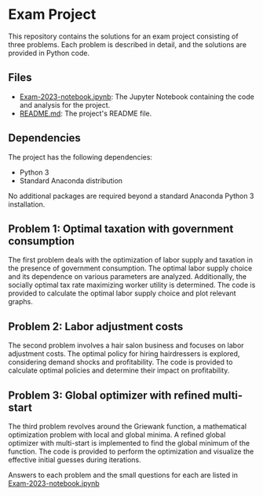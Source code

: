 # Exam Project

This repository contains the solutions for an exam project consisting of three problems. Each problem is described in detail, and the solutions are provided in Python code.

## Files

- [Exam-2023-notebook.ipynb](Exam-2023-notebook.ipynb): The Jupyter Notebook containing the code and analysis for the project.
- [README.md](README.md): The project's README file.

## Dependencies

The project has the following dependencies:

- Python 3
- Standard Anaconda distribution

No additional packages are required beyond a standard Anaconda Python 3 installation.

## Problem 1: Optimal taxation with government consumption
The first problem deals with the optimization of labor supply and taxation in the presence of government consumption. The optimal labor supply choice and its dependence on various parameters are analyzed. Additionally, the socially optimal tax rate maximizing worker utility is determined. The code is provided to calculate the optimal labor supply choice and plot relevant graphs.

## Problem 2: Labor adjustment costs
The second problem involves a hair salon business and focuses on labor adjustment costs. The optimal policy for hiring hairdressers is explored, considering demand shocks and profitability. The code is provided to calculate optimal policies and determine their impact on profitability.

## Problem 3: Global optimizer with refined multi-start
The third problem revolves around the Griewank function, a mathematical optimization problem with local and global minima. A refined global optimizer with multi-start is implemented to find the global minimum of the function. The code is provided to perform the optimization and visualize the effective initial guesses during iterations.

Answers to each problem and the small questions for each are listed in [Exam-2023-notebook.ipynb](Exam-2023-notebook.ipynb)
